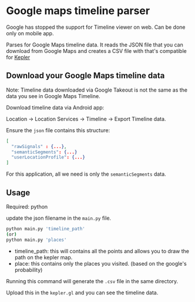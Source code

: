 # Google maps timeline parser

Google has stopped the support for Timeline viewer on web. Can be done only on mobile app.

Parses for Google Maps timeline data. It reads the JSON file that you can download from Google Maps and creates a CSV file with that's compatible for [Kepler](https://kepler.gl/demo)

## Download your Google Maps timeline data

Note: Timeline data downloaded via Google Takeout is not the same as the data you see in Google Maps Timeline. 

Download timeline data via Android app:

Location -> Location Services -> Timeline -> Export Timeline data.

Ensure the `json` file contains this structure:

```json
[
  "rawSignals" : {...},
  "semanticSegments": {...}
  "userLocationProfile": {...}
]
```

For this application, all we need is only the `semanticSegments` data.

## Usage

Required: python

update the json filename in the `main.py` file.

```bash
python main.py 'timeline_path' 
(or)
python main.py 'places' 
```

* timeline_path: this will contains all the points and allows you to draw the path on the kepler map.
* place: this contains only the places you visited. (based on the google's probability)

Running this command will generate the `.csv` file in the same directory.

Upload this in the `kepler.gl` and you can see the timeline data.